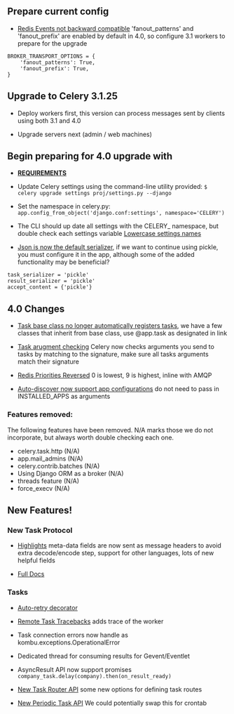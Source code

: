 ## Prepare current config

* [Redis Events not backward compatible](http://docs.celeryproject.org/en/latest/whatsnew-4.0.html#redis-events-not-backward-compatible) 'fanout_patterns' and 'fanout_prefix' are enabled by default in 4.0, so configure 3.1 workers to prepare for the upgrade
```
BROKER_TRANSPORT_OPTIONS = {
    'fanout_patterns': True,
    'fanout_prefix': True,
}
```

## Upgrade to Celery 3.1.25

* Deploy workers first, this version can process messages sent by clients using both 3.1 and 4.0

* Upgrade servers next (admin / web machines)

## Begin preparing for 4.0 upgrade with

* [**REQUIREMENTS**](http://docs.celeryproject.org/en/latest/whatsnew-4.0.html#requirements)

* Update Celery settings using the command-line utility provided: 
`$ celery upgrade settings proj/settings.py --django`

* Set the namespace in celery.py:
`app.config_from_object('django.conf:settings', namespace='CELERY')`

* The CLI should up date all settings with the CELERY_ namespace, but double check each settings variable
[Lowercase settings names](http://docs.celeryproject.org/en/latest/whatsnew-4.0.html#v400-upgrade-settings)

* [Json is now the default serializer](http://docs.celeryproject.org/en/latest/whatsnew-4.0.html#json-is-now-the-default-serializer), if we want to continue using pickle, you must configure it in the app, although some of the added functionality may be beneficial? 
```
task_serializer = 'pickle'
result_serializer = 'pickle'
accept_content = {'pickle'}
```

## 4.0 Changes

* [Task base class no longer automatically registers tasks](http://docs.celeryproject.org/en/latest/whatsnew-4.0.html#the-task-base-class-no-longer-automatically-register-tasks), we have a few classes that inherit from base class, use @app.task as designated in link

* [Task arugment checking](http://docs.celeryproject.org/en/latest/whatsnew-4.0.html#v400-typing) Celery now checks arguments you send to tasks by matching to the signature, make sure all tasks arguments match their signature

* [Redis Priorities Reversed](http://docs.celeryproject.org/en/latest/whatsnew-4.0.html#redis-priorities-reversed) 0 is lowest, 9 is highest, inline with AMQP

* [Auto-discover now support app configurations](http://docs.celeryproject.org/en/latest/whatsnew-4.0.html#django-auto-discover-now-supports-django-app-configurations) do not need to pass in INSTALLED_APPS as arguments

### Features removed:

The following features have been removed. N/A marks those we do not incorporate, but always worth double checking each one.

* celery.task.http (N/A)
* app.mail_admins (N/A)
* celery.contrib.batches (N/A)
* Using Django ORM as a broker (N/A)
* threads feature (N/A)
* force_execv (N/A)

## New Features!

### New Task Protocol

* [Highlights](http://docs.celeryproject.org/en/latest/whatsnew-4.0.html#new-protocol-highlights) meta-data fields are now sent as message headers to avoid extra decode/encode step, support for other languages, lots of new helpful fields

* [Full Docs](http://docs.celeryproject.org/en/latest/internals/protocol.html#message-protocol-task-v2)


### Tasks

* [Auto-retry decorator](http://docs.celeryproject.org/en/latest/whatsnew-4.0.html#task-auto-retry-decorator)

* [Remote Task Tracebacks](http://docs.celeryproject.org/en/latest/whatsnew-4.0.html#remote-task-tracebacks) adds trace of the worker

* Task connection errors now handle as kombu.exceptions.OperationalError

* Dedicated thread for consuming results for Gevent/Eventlet

* AsyncResult API now support promises 
`company_task.delay(company).then(on_result_ready)`

* [New Task Router API](http://docs.celeryproject.org/en/latest/whatsnew-4.0.html#new-task-router-api) some new options for defining task routes

* [New Periodic Task API](http://docs.celeryproject.org/en/latest/userguide/periodic-tasks.html#beat-entries) We could potentially swap this for crontab







